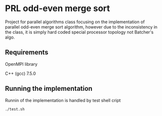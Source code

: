 # PRL odd-even merge sort
Project for parallel algorithms class focusing on the implementation of parallel odd-even merge sort algorithm, however due to the inconsistency in the class, it is simply hard coded special processor topology not Batcher's algo. 

## Requirements
OpenMPI library

C++ (gcc) 7.5.0

## Running the implementation
Runnin of the implementation is handled by test shell cript
```shell
./test.sh
```
